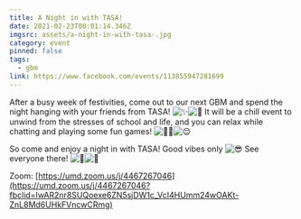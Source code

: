 ```yaml
---
title: A Night in with TASA!
date: 2021-02-23T00:01:14.346Z
imgsrc: assets/a-night-in-with-tasa-.jpg
category: event
pinned: false
tags:
  - gbm
link: https://www.facebook.com/events/113855947281699
---
```

After a busy week of festivities, come out to our next GBM and spend the night hanging with your friends from TASA! ![✨](https://static.xx.fbcdn.net/images/emoji.php/v9/tf4/1/16/2728.png)![🌃](https://static.xx.fbcdn.net/images/emoji.php/v9/t8e/1/16/1f303.png) It will be a chill event to unwind from the stresses of school and life, and you can relax while chatting and playing some fun games! ![🧘‍♀️](https://static.xx.fbcdn.net/images/emoji.php/v9/td3/1/16/1f9d8_200d_2640.png)![😌](https://static.xx.fbcdn.net/images/emoji.php/v9/t81/1/16/1f60c.png)

So come and enjoy a night in with TASA! Good vibes only ![😎](https://static.xx.fbcdn.net/images/emoji.php/v9/t83/1/16/1f60e.png) See everyone there! ![🌚](https://static.xx.fbcdn.net/images/emoji.php/v9/t5b/1/16/1f31a.png)![🌝](https://static.xx.fbcdn.net/images/emoji.php/v9/tde/1/16/1f31d.png)

Zoom: [https://umd.zoom.us/j/4467267046](https://umd.zoom.us/j/4467267046?fbclid=IwAR2nr8SUQoexe6ZN5sjDW1c_VcI4HUmm24wOAKt-ZnL8Md6UHkFVncwCRmg)